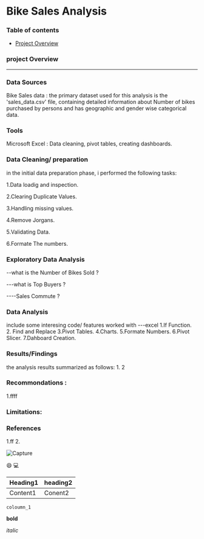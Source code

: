 # Bike Sales Analysis

### Table of contents
- [Project Overview](#project-Overview)

### project Overview
---

### Data Sources

 Bike Sales data : the primary dataset used for this analysis is the 'sales_data.csv' file, containing detailed information about Number of bikes purchased by persons and has geographic and gender wise categorical data. 

### Tools

Microsoft Excel : Data cleaning, pivot tables, creating dashboards.

### Data Cleaning/ preparation

in the initial data preparation phase, i performed the following tasks:

1.Data loadig and inspection.

2.Clearing Duplicate Values.

3.Handling missing values.

4.Remove Jorgans.

5.Validating Data.

6.Formate The numbers.

### Exploratory Data Analysis

 --what is the Number of Bikes Sold ?
 
 ---what is Top Buyers ?
 
 ----Sales Commute ?

 ### Data Analysis
 include some interesing code/ features worked with
 ---excel
  1.If Function.
  2. Find and Replace
  3.Pivot Tables.
  4.Charts.
  5.Formate Numbers.
  6.Pivot Slicer.
  7.Dahboard Creation.
 
 ### Results/Findings

the analysis results summarized as follows:
1.
2
### Recommondations :
1.ffff

### Limitations:


### References
 1.ff
 2.

 ![Capture](https://github.com/Ratnasrig/Folio-projects/assets/173731797/2c1efa21-547e-4ee6-a3ce-edc895002336)


😄
💻

|Heading1|heading2|
|--------|--------|
|Content1|Conent2|

`coloumn_1`

**bold**

*italic*

